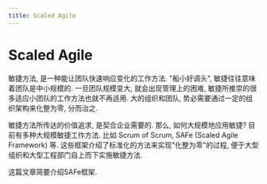 ```yaml
---
title: Scaled Agile
---
```


# Scaled Agile

敏捷方法, 是一种能让团队快速响应变化的工作方法. "船小好调头", 敏捷往往意味着团队是中小规模的. 一旦团队规模变大, 就会出现管理上的困难, 敏捷所推崇的很多适应小团队的工作方法也就不再适用. 大的组织和团队, 势必需要通过一定的组织架构来化整为零, 分而治之.

敏捷方法所传达的价值追求, 是契合企业需要的. 那么, 如何大规模地应用敏捷? 目前有多种大规模敏捷工作方法. 比如 Scrum of Scrum,  SAFe \(Scaled Agile Framework\) 等. 这些框架介绍了标准化的方法来实现"化整为零"的过程, 便于大型组织和大型工程部门自上而下实施敏捷方法.  

这篇文章简要介绍SAFe框架.



